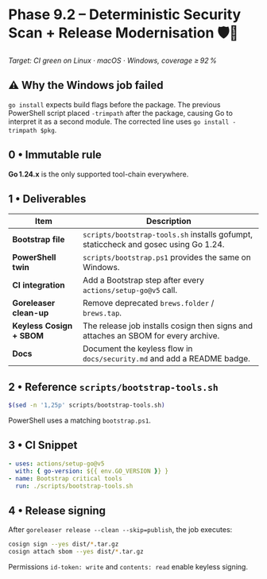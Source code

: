 <!--
AI-Chat-CLI • Codex Prompt
Phase 9.2 – Gosec Pre-flight, Modern Goreleaser, Keyless Signing (CI-passing revision — fixes PowerShell go install flag order)
Save as docs/codex/phase-9_2.md
Author: Jamal Al-Sarraf <jalsarraf0@gmail.com>
-->

# Phase 9.2 – **Deterministic Security Scan + Release Modernisation** 🛡️🚀
_Target: CI green on Linux · macOS · Windows, coverage ≥ 92 %_

## ⚠️ Why the Windows job failed

`go install` expects build flags before the package. The previous
PowerShell script placed `-trimpath` after the package, causing Go to
interpret it as a second module. The corrected line uses
`go install -trimpath $pkg`.

## 0 • Immutable rule
**Go 1.24.x** is the only supported tool-chain everywhere.

## 1 • Deliverables

| Item | Description |
|------|-------------|
| **Bootstrap file** | `scripts/bootstrap-tools.sh` installs gofumpt, staticcheck and gosec using Go 1.24. |
| **PowerShell twin** | `scripts/bootstrap.ps1` provides the same on Windows. |
| **CI integration** | Add a Bootstrap step after every `actions/setup-go@v5` call. |
| **Goreleaser clean-up** | Remove deprecated `brews.folder` / `brews.tap`. |
| **Keyless Cosign + SBOM** | The release job installs cosign then signs and attaches an SBOM for every archive. |
| **Docs** | Document the keyless flow in `docs/security.md` and add a README badge. |

## 2 • Reference `scripts/bootstrap-tools.sh`
```bash
$(sed -n '1,25p' scripts/bootstrap-tools.sh)
```

PowerShell uses a matching `bootstrap.ps1`.

## 3 • CI Snippet
```yaml
- uses: actions/setup-go@v5
  with: { go-version: ${{ env.GO_VERSION }} }
- name: Bootstrap critical tools
  run: ./scripts/bootstrap-tools.sh
```

## 4 • Release signing
After `goreleaser release --clean --skip=publish`, the job executes:
```bash
cosign sign --yes dist/*.tar.gz
cosign attach sbom --yes dist/*.tar.gz
```
Permissions `id-token: write` and `contents: read` enable keyless signing.
